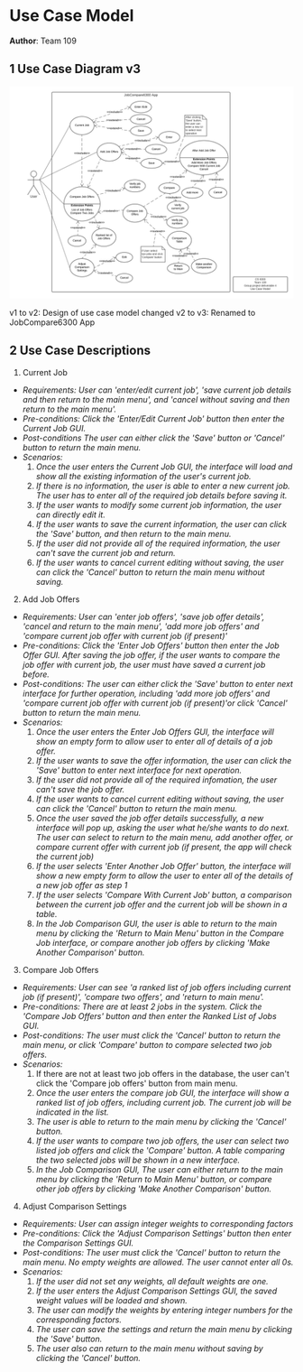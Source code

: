 # Use Case Model

**Author**: Team 109

## 1 Use Case Diagram v3
![Use Case Model](./images/use_case_model.png)

v1 to v2: Design of use case model changed
v2 to v3: Renamed to JobCompare6300 App

## 2 Use Case Descriptions

1. Current Job
- *Requirements: User can 'enter/edit current job', 'save current job details and then return to the main menu', and 'cancel without saving and then return to the main menu'.*
- *Pre-conditions: Click the 'Enter/Edit Current Job' button then enter the Current Job GUI.*  
- *Post-conditions The user can either click the 'Save' button or 'Cancel' button to return the main menu.*
- *Scenarios:* 
    1. *Once the user enters the Current Job GUI, the interface will load and show all the existing information of the user's current job.* 
    1. *If there is no information, the user is able to enter a new current job. The user has to enter all of the required job details before saving it.* 
    1. *If the user wants to modify some current job information, the user can directly edit it.* 
    1. *If the user wants to save the current information, the user can click the 'Save' button, and then return to the main menu.*
    1. *If the user did not provide all of the required information, the user can't save the current job and return.*
    1. *If the user wants to cancel current editing without saving, the user can click the 'Cancel' button to return the main menu without saving.* 
   
2. Add Job Offers
- *Requirements: User can 'enter job offers', 'save job offer details', 'cancel and return to the main menu', 'add more job offers' and 'compare current job offer with current job (if present)'*
- *Pre-conditions: Click the 'Enter Job Offers' button then enter the Job Offer GUI. After saving the job offer, if the user wants to compare the job offer with current job, the user must have saved a current job before.*
- *Post-conditions: The user can either click the 'Save' button to enter next interface for further operation, including 'add more job offers' and 'compare current job offer with current job (if present)'or click 'Cancel' button to return the main menu.*
- *Scenarios:*
     1. *Once the user enters the Enter Job Offers GUI, the interface will show an empty form to allow user to enter all of details of a job offer.* 
     1. *If the user wants to save the offer information, the user can click the 'Save' button to enter next interface for next operation.*
     1. *If the user did not provide all of the required infomation, the user can't save the job offer.*
     1. *If the user wants to cancel current editing without saving, the user can click the 'Cancel' button to return the main menu.* 
     1. *Once the user saved the job offer details successfully, a new interface will pop up, asking the user what he/she wants to do next. The user can select to return to the main menu, add another offer, or compare current offer with current job (if present, the app will check the current job)* 
     1. *If the user selects 'Enter Another Job Offer' button, the interface will show a new empty form to allow the user to enter all of the details of a new job offer as step 1*
     1. *If the user selects 'Compare With Current Job' button, a comparison between the current job offer and the current job will be shown in a table.*
     1. *In the Job Comparison GUI, the user is able to return to the main menu by clicking the 'Return to Main Menu' button in the Compare Job interface, or compare another job offers by clicking 'Make Another Comparison' button.* 
     

3. Compare Job Offers 
- *Requirements: User can see 'a ranked list of job offers including current job (if present)', 'compare two offers', and 'return to main menu'.*
- *Pre-conditions: There are at least 2 jobs in the system. Click the 'Compare Job Offers' button and then enter the Ranked List of Jobs GUI.*
- *Post-conditions: The user must click the 'Cancel' button to return the main menu, or click 'Compare' button to compare selected two job offers.*
- *Scenarios:*
    1. If there are not at least two job offers in the database, the user can't click the 'Compare job offers' button from main menu.
    1. *Once the user enters the compare job GUI, the interface will show a ranked list of job offers, including current job. The current job will be indicated in the list.* 
    1. *The user is able to return to the main menu by clicking the 'Cancel' button.* 
    1. *If the user wants to compare two job offers, the user can select two listed job offers and click the 'Compare' button. A table comparing the two selected jobs will be shown in a new interface.* 
    1. *In the Job Comparison GUI, The user can either return to the main menu by clicking the 'Return to Main Menu' button, or compare other job offers by clicking 'Make Another Comparison' button.*

4. Adjust Comparison Settings
- *Requirements: User can assign integer weights to corresponding factors*
- *Pre-conditions: Click the 'Adjust Comparison Settings' button then enter the Comparison Settings GUI.*
- *Post-conditions: The user must click the 'Cancel' button to return the main menu. No empty weights are allowed. The user cannot enter all 0s.*
- *Scenarios:*
     1. *If the user did not set any weights, all default weights are one.* 
     1. *If the user enters the Adjust Comparison Settings GUI, the saved weight values will be loaded and shown.*
     1. *The user can modify the weights by entering integer numbers for the corresponding factors.* 
     1. *The user can save the settings and return the main menu by clicking the 'Save' button.*
     1. *The user also can return to the main menu without saving by clicking the 'Cancel' button.* 